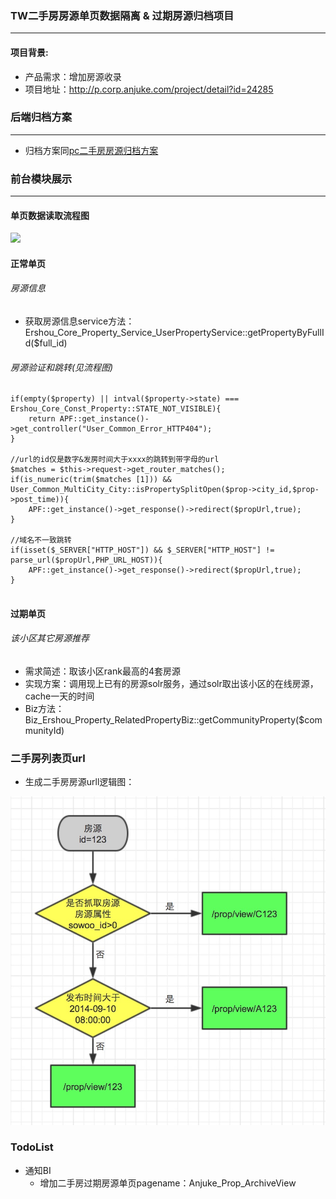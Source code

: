 ### TW二手房房源单页数据隔离 & 过期房源归档项目
___

#### 项目背景:

* 产品需求：增加房源收录
* 项目地址：http://p.corp.anjuke.com/project/detail?id=24285

### 后端归档方案
___
* 归档方案同[pc二手房房源归档方案](http://gitlab.corp.anjuke.com/_site/docs/blob/master/BizDesc/Fangyuan/Ershou/ExpiredArchive.md)

### 前台模块展示
_____

#### 单页数据读取流程图

![](http://gitlab.corp.anjuke.com/_site/docs/raw/master/BizDesc/Fangyuan/Ershou/DataFlow.png)


#### 正常单页

###### 房源信息
* 获取房源信息service方法：Ershou_Core_Property_Service_UserPropertyService::getPropertyByFullId($full_id)

###### 房源验证和跳转(见流程图)
````
if(empty($property) || intval($property->state) === Ershou_Core_Const_Property::STATE_NOT_VISIBLE){
	return APF::get_instance()->get_controller("User_Common_Error_HTTP404");
}

//url的id仅是数字&发房时间大于xxxx的跳转到带字母的url
$matches = $this->request->get_router_matches();
if(is_numeric(trim($matches [1])) && User_Common_MultiCity_City::isPropertySplitOpen($prop->city_id,$prop->post_time)){
	APF::get_instance()->get_response()->redirect($propUrl,true);
}

//域名不一致跳转
if(isset($_SERVER["HTTP_HOST"]) && $_SERVER["HTTP_HOST"] != parse_url($propUrl,PHP_URL_HOST)){
	APF::get_instance()->get_response()->redirect($propUrl,true);
}


````

#### 过期单页

###### 该小区其它房源推荐

* 需求简述：取该小区rank最高的4套房源
* 实现方案：调用现上已有的房源solr服务，通过solr取出该小区的在线房源，cache一天的时间
* Biz方法：Biz_Ershou_Property_RelatedPropertyBiz::getCommunityProperty($communityId)


### 二手房列表页url
* 生成二手房房源urll逻辑图：

![](create_prop_url.png)



### TodoList
* 通知BI
    * 增加二手房过期房源单页pagename：Anjuke_Prop_ArchiveView

